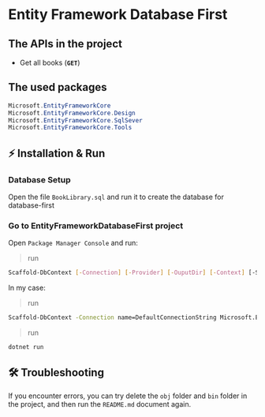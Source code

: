 # Entity Framework Database First

## The APIs in the project

* Get all books (**`GET`**)

## The used packages

```cs
Microsoft.EntityFrameworkCore
Microsoft.EntityFrameworkCore.Design
Microsoft.EntityFrameworkCore.SqlSever
Microsoft.EntityFrameworkCore.Tools
```

## ⚡ Installation & Run

### Database Setup

Open the file `BookLibrary.sql` and run it to create the database for database-first

### Go to EntityFrameworkDatabaseFirst project

Open `Package Manager Console` and run:
>run

```sh
Scaffold-DbContext [-Connection] [-Provider] [-OuputDir] [-Context] [-Schemas>] [-Tables>] [-DataAnnotations] [-Force] [-Project] [-StartupProject] [<CommonParameters>]
```

In my case:
>run

```sh
Scaffold-DbContext -Connection name=DefaultConnectionString Microsoft.EntityFrameworkCore.SqlServer -OutputDir Data/Models -context DataContext -f -contextDir Data -DataAnnotations
```

>run

```sh
dotnet run
```

## 🛠️ Troubleshooting

If you encounter errors, you can try delete the `obj` folder and `bin` folder in the project, and then run the `README.md` document again.
